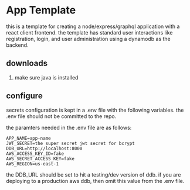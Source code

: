 # App Template

this is a template for creating a node/express/graphql application
with a react client frontend. the template has standard user
interactions like registration, login, and user administration
using a dynamodb as the backend.

## downloads

1. make sure java is installed

## configure

secrets configuration is kept in a .env file with the following
variables. the .env file should not be committed to the repo.

the paramters needed in the .env file are as follows:
```
APP_NAME=app-name
JWT_SECRET=the super secret jwt secret for bcrypt
DDB_URL=http://localhost:8000
AWS_ACCESS_KEY_ID=fake
AWS_SECRET_ACCESS_KEY=fake
AWS_REGION=us-east-1
```

the DDB_URL should be set to hit a testing/dev version of ddb.
if you are deploying to a production aws ddb, then omit this
value from the .env file.

